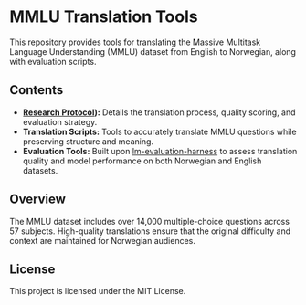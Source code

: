 # MMLU Translation Tools

This repository provides tools for translating the Massive Multitask Language Understanding (MMLU) dataset from English to Norwegian, along with evaluation scripts.

## Contents

- **[Research Protocol](research_protocol.md)):** Details the translation process, quality scoring, and evaluation strategy.
- **Translation Scripts:** Tools to accurately translate MMLU questions while preserving structure and meaning.
- **Evaluation Tools:** Built upon [lm-evaluation-harness](https://github.com/EleutherAI/lm-evaluation-harness) to assess translation quality and model performance on both Norwegian and English datasets.

## Overview

The MMLU dataset includes over 14,000 multiple-choice questions across 57 subjects. High-quality translations ensure that the original difficulty and context are maintained for Norwegian audiences.

## License
This project is licensed under the MIT License.

